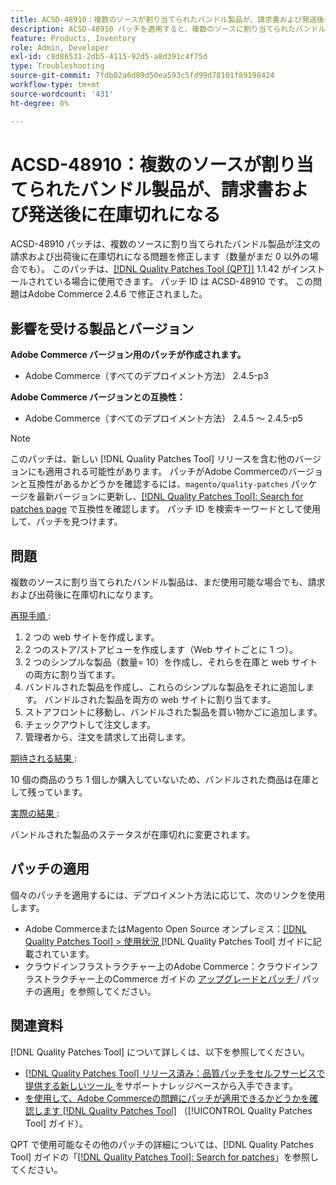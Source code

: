 ```yaml
---
title: ACSD-48910：複数のソースが割り当てられたバンドル製品が、請求書および発送後に在庫切れになる
description: ACSD-48910 パッチを適用すると、複数のソースに割り当てられたバンドル製品が、注文の請求および出荷後に（まだ数量がゼロ以外の場合でも）在庫切れになるAdobe Commerceの問題を修正できます。
feature: Products, Inventory
role: Admin, Developer
exl-id: c8d86531-2db5-4115-92d5-a8d391c4f75d
type: Troubleshooting
source-git-commit: 7fdb02a6d89d50ea593c5fd99d78101f89198424
workflow-type: tm+mt
source-wordcount: '431'
ht-degree: 0%

---
```


# ACSD-48910：複数のソースが割り当てられたバンドル製品が、請求書および発送後に在庫切れになる

ACSD-48910 パッチは、複数のソースに割り当てられたバンドル製品が注文の請求および出荷後に在庫切れになる問題を修正します（数量がまだ 0 以外の場合でも）。 このパッチは、[[!DNL Quality Patches Tool (QPT)]](https://experienceleague.adobe.com/en/docs/commerce-operations/tools/quality-patches-tool/quality-patches-tool-to-self-serve-quality-patches) 1.1.42 がインストールされている場合に使用できます。 パッチ ID は ACSD-48910 です。 この問題はAdobe Commerce 2.4.6 で修正されました。

## 影響を受ける製品とバージョン

**Adobe Commerce バージョン用のパッチが作成されます。**

* Adobe Commerce（すべてのデプロイメント方法） 2.4.5-p3

**Adobe Commerce バージョンとの互換性：**

* Adobe Commerce（すべてのデプロイメント方法） 2.4.5 ～ 2.4.5-p5

>[!NOTE]
>
>このパッチは、新しい [!DNL Quality Patches Tool] リリースを含む他のバージョンにも適用される可能性があります。 パッチがAdobe Commerceのバージョンと互換性があるかどうかを確認するには、`magento/quality-patches` パッケージを最新バージョンに更新し、[[!DNL Quality Patches Tool]: Search for patches page](https://experienceleague.adobe.com/tools/commerce-quality-patches/index.html) で互換性を確認します。 パッチ ID を検索キーワードとして使用して、パッチを見つけます。

## 問題

複数のソースに割り当てられたバンドル製品は、まだ使用可能な場合でも、請求および出荷後に在庫切れになります。

<u> 再現手順 </u>:

1. 2 つの web サイトを作成します。
1. 2 つのストア/ストアビューを作成します（Web サイトごとに 1 つ）。
1. 2 つのシンプルな製品（数量= 10）を作成し、それらを在庫と web サイトの両方に割り当てます。
1. バンドルされた製品を作成し、これらのシンプルな製品をそれに追加します。 バンドルされた製品を両方の web サイトに割り当てます。
1. ストアフロントに移動し、バンドルされた製品を買い物かごに追加します。
1. チェックアウトして注文します。
1. 管理者から、注文を請求して出荷します。

<u> 期待される結果 </u>:

10 個の商品のうち 1 個しか購入していないため、バンドルされた商品は在庫として残っています。

<u> 実際の結果 </u>:

バンドルされた製品のステータスが在庫切れに変更されます。

## パッチの適用

個々のパッチを適用するには、デプロイメント方法に応じて、次のリンクを使用します。

* Adobe CommerceまたはMagento Open Source オンプレミス：[[!DNL Quality Patches Tool] > 使用状況 ](/help/tools/quality-patches-tool/usage.md)[!DNL Quality Patches Tool] ガイドに記載されています。
* クラウドインフラストラクチャー上のAdobe Commerce：クラウドインフラストラクチャー上のCommerce ガイドの [ アップグレードとパッチ ](https://experienceleague.adobe.com/docs/commerce-cloud-service/user-guide/develop/upgrade/apply-patches.html)/ パッチの適用」を参照してください。

## 関連資料

[!DNL Quality Patches Tool] について詳しくは、以下を参照してください。

* [[!DNL Quality Patches Tool]  リリース済み：品質パッチをセルフサービスで提供する新しいツール ](https://experienceleague.adobe.com/en/docs/commerce-operations/tools/quality-patches-tool/quality-patches-tool-to-self-serve-quality-patches) をサポートナレッジベースから入手できます。
* [ を使用して、Adobe Commerceの問題にパッチが適用できるかどうかを確認します  [!DNL Quality Patches Tool]](/help/tools/quality-patches-tool/patches-available-in-qpt/check-patch-for-magento-issue-with-magento-quality-patches.md) （[!UICONTROL Quality Patches Tool] ガイド）。


QPT で使用可能なその他のパッチの詳細については、[!DNL Quality Patches Tool] ガイドの「[[!DNL Quality Patches Tool]: Search for patches](https://experienceleague.adobe.com/tools/commerce-quality-patches/index.html)」を参照してください。
